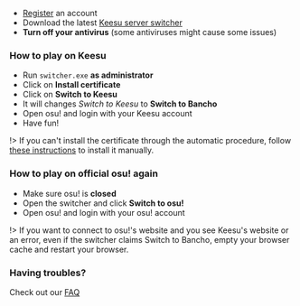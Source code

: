 - [Register](https://osu.leu.kr/auth/register) an account  
- Download the latest [Keesu server switcher](https://github.com/osukeesu/kyo-rs/releases)
- **Turn off your antivirus** (some antiviruses might cause some issues)  


### How to play on Keesu
- Run `switcher.exe` **as administrator**  
- Click on **Install certificate**  
- Click on **Switch to Keesu**  
- It will changes *Switch to Keesu* to **Switch to Bancho**  
- Open osu! and login with your Keesu account  
- Have fun!

!> If you can't install the certificate through the automatic procedure, follow [these instructions](/cert/) to install it manually.

### How to play on official osu! again
- Make sure osu! is **closed**  
- Open the switcher and click **Switch to osu!**  
- Open osu! and login with your osu! account  

!> If you want to connect to osu!'s website and you see Keesu's website or an error, even if the switcher claims Switch to Bancho, empty your browser cache and restart your browser.

### Having troubles?
Check out our [FAQ](/faq/)